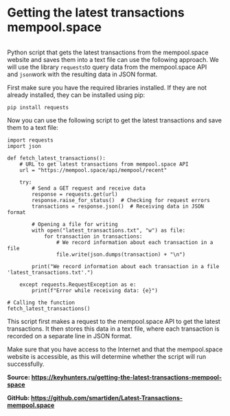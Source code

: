 # Getting the latest transactions mempool.space

<!-- wp:image {"id":1377,"sizeSlug":"large","linkDestination":"none"} -->
<figure class="wp-block-image size-large"><img src="https://keyhunters.ru/wp-content/uploads/2024/03/image-91-1024x437.png" alt="" class="wp-image-1377"/></figure>
<!-- /wp:image -->

<!-- wp:paragraph -->
<p>Python script that gets the latest transactions from the mempool.space website and saves them into a text file can use the following approach. We will use the library <code>requests</code>to query data from the mempool.space API and <code>json</code>work with the resulting data in JSON format.</p>
<!-- /wp:paragraph -->

<!-- wp:paragraph -->
<p>First make sure you have the required libraries installed. If they are not already installed, they can be installed using pip:</p>
<!-- /wp:paragraph -->

<!-- wp:code -->
<pre class="wp-block-code"><code>pip install requests</code></pre>
<!-- /wp:code -->

<!-- wp:paragraph -->
<p>Now you can use the following script to get the latest transactions and save them to a text file:</p>
<!-- /wp:paragraph -->

<!-- wp:code -->
<pre class="wp-block-code"><code>import requests
import json

def fetch_latest_transactions():
    # URL to get latest transactions from mempool.space API
    url = "https://mempool.space/api/mempool/recent"

    try:
        # Send a GET request and receive data
        response = requests.get(url)
        response.raise_for_status()  # Checking for request errors
        transactions = response.json()  # Receiving data in JSON format

        # Opening a file for writing
        with open("latest_transactions.txt", "w") as file:
            for transaction in transactions:
                # We record information about each transaction in a file
                file.write(json.dumps(transaction) + "\n")

        print("We record information about each transaction in a file 'latest_transactions.txt'.")

    except requests.RequestException as e:
        print(f"Error while receiving data: {e}")

# Calling the function
fetch_latest_transactions()</code></pre>
<!-- /wp:code -->

<!-- wp:paragraph -->
<p>This script first makes a request to the mempool.space API to get the latest transactions. It then stores this data in a text file, where each transaction is recorded on a separate line in JSON format.</p>
<!-- /wp:paragraph -->

<!-- wp:paragraph -->
<p>Make sure that you have access to the Internet and that the mempool.space website is accessible, as this will determine whether the script will run successfully.</p>
<!-- /wp:paragraph -->

<!-- wp:paragraph -->
<p><strong>Source: <a href="https://keyhunters.ru/getting-the-latest-transactions-mempool-space" target="_blank" rel="noreferrer noopener">https://keyhunters.ru/getting-the-latest-transactions-mempool-space</a></strong></p>
<!-- /wp:paragraph -->

<!-- wp:paragraph -->
<p><strong>GitHub: <a href="https://github.com/smartiden/Latest-Transactions-mempool.space" target="_blank" rel="noreferrer noopener">https://github.com/smartiden/Latest-Transactions-mempool.space</a></strong></p>
<!-- /wp:paragraph -->
